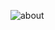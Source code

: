 
![about](https://user-images.githubusercontent.com/60293822/192598962-16eaeebe-8a08-41fe-9fc4-112fcfdac92d.jpeg)
